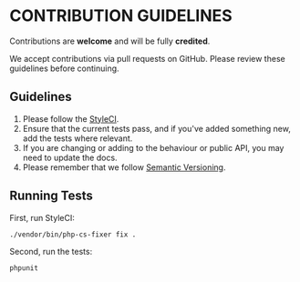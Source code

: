 # CONTRIBUTION GUIDELINES

Contributions are **welcome** and will be fully **credited**.

We accept contributions via pull requests on GitHub. Please review these guidelines before continuing.

## Guidelines

1) Please follow the [StyleCI](https://styleci.io/).
2) Ensure that the current tests pass, and if you've added something new, add the tests where relevant.
3) If you are changing or adding to the behaviour or public API, you may need to update the docs.
4) Please remember that we follow [Semantic Versioning](https://semver.org/).

## Running Tests

First, run StyleCI:

```bash
./vendor/bin/php-cs-fixer fix .
```

Second, run the tests:

```bash
phpunit
```
